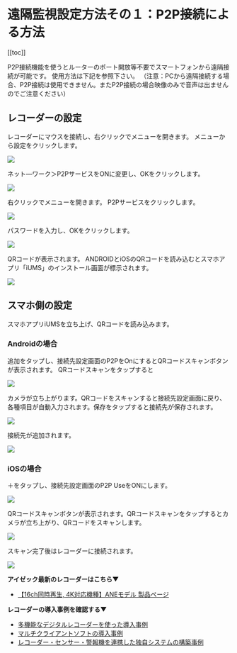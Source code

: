 # 遠隔監視設定方法その１：P2P接続による方法

[[toc]]

P2P接続機能を使うとルーターのポート開放等不要でスマートフォンから遠隔接続が可能です。
使用方法は下記を参照下さい。
（注意：PCから遠隔接続する場合、P2P接続は使用できません。またP2P接続の場合映像のみで音声は出ませんのでご注意ください）
## レコーダーの設定
レコーダーにマウスを接続し、右クリックでメニューを開きます。
メニューから設定をクリックします。

![](./images/recorder-p2p/001.jpg)

ネット―ワーク＞P2PサービスをONに変更し、OKをクリックします。

![](./images/recorder-p2p/002.jpg)

右クリックでメニューを開きます。
P2Pサービスをクリックします。

![](./images/recorder-p2p/003.jpg)

パスワードを入力し、OKをクリックします。

![](./images/recorder-p2p/004.jpg)

QRコードが表示されます。
ANDROIDとiOSのQRコードを読み込むとスマホアプリ「iUMS」のインストール画面が標示されます。

![](./images/recorder-p2p/005.jpg)


## スマホ側の設定
スマホアプリiUMSを立ち上げ、QRコードを読み込みます。
### Androidの場合
追加をタップし、接続先設定画面のP2PをOnにするとQRコードスキャンボタンが表示されます。
QRコードスキャンをタップすると

![](./images/recorder-p2p/006.jpg)

カメラが立ち上がります。QRコードをスキャンすると接続先設定画面に戻り、各種項目が自動入力されます。保存をタップすると接続先が保存されます。

![](./images/recorder-p2p/007.jpg)

接続先が追加されます。

![](./images/recorder-p2p/008.jpg)

### iOSの場合
＋をタップし、接続先設定画面のP2P UseをONにします。

![](./images/recorder-p2p/009.jpg)


QRコードスキャンボタンが表示されます。QRコードスキャンをタップするとカメラが立ち上がり、QRコードをスキャンします。

![](./images/recorder-p2p/010.jpg)

スキャン完了後はレコーダーに接続されます。

![](./images/recorder-p2p/011.jpg)


**アイゼック最新のレコーダーはこちら▼**
- [【16ch同時再生, 4K対応機種】ANEモデル 製品ページ](https://isecj.jp/recorder/recorder-ane)

**レコーダーの導入事例を確認する▼**
- [多機能なデジタルレコーダーを使った導入事例](https://isecj.jp/case/security-enhancement)
- [マルチクライアントソフトの導入事例](https://isecj.jp/case/netcafe-camera)
- [レコーダー・センサー・警報機を連携した独自システムの構築事例](https://isecj.jp/case/system-design)